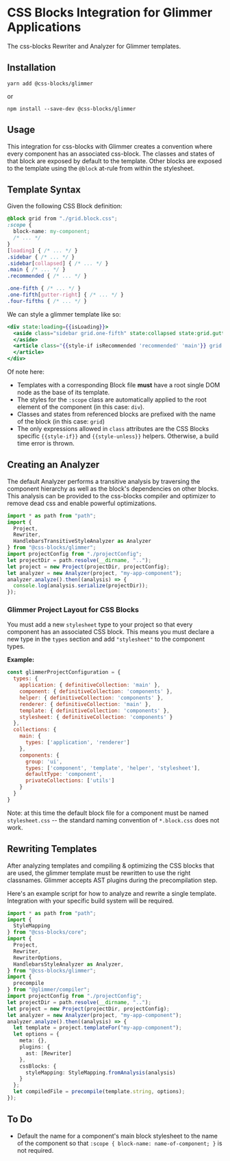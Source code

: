 # CSS Blocks Integration for Glimmer Applications

The css-blocks Rewriter and Analyzer for Glimmer templates.

## Installation

```
yarn add @css-blocks/glimmer
```

or

```
npm install --save-dev @css-blocks/glimmer
```

## Usage

This integration for css-blocks with Glimmer creates a convention where every component
has an associated css-block. The classes and states of that block are exposed by default
to the template. Other blocks are exposed to the template using the `@block`
at-rule from within the stylesheet.

## Template Syntax

Given the following CSS Block definition:

```css
@block grid from "./grid.block.css";
:scope {
  block-name: my-component;
  /* ... */
}
[loading] { /* ... */ }
.sidebar { /* ... */ }
.sidebar[collapsed] { /* ... */ }
.main { /* ... */ }
.recommended { /* ... */ }
```

```css
.one-fifth { /* ... */ }
.one-fifth[gutter-right] { /* ... */ }
.four-fifths { /* ... */ }
```

We can style a glimmer template like so:

```hbs
<div state:loading={{isLoading}}>
  <aside class="sidebar grid.one-fifth" state:collapsed state:grid.gutter-right>
  </aside>
  <article class="{{style-if isRecommended 'recommended' 'main'}} grid.four-fifths">
  </article>
</div>
```

Of note here:
 - Templates with a corresponding Block file **must** have a root single DOM node as the base of its template.
 - The styles for the `:scope` class are automatically applied to the root element of the component (in this case: `div`).
 - Classes and states from referenced blocks are prefixed with the name of the block (in this case: `grid`)
 - The only expressions allowed in `class` attributes are the CSS Blocks specific `{{style-if}}` and `{{style-unless}}` helpers. Otherwise, a build time error is thrown.


## Creating an Analyzer

The default Analyzer performs a transitive analysis by traversing the component
hierarchy as well as the block's dependencies on other blocks. This analysis can
be provided to the css-blocks compiler and optimizer to remove dead css and enable
powerful optimizations.

```ts
import * as path from "path";
import {
  Project,
  Rewriter,
  HandlebarsTransitiveStyleAnalyzer as Analyzer
} from "@css-blocks/glimmer";
import projectConfig from "./projectConfig";
let projectDir = path.resolve(__dirname, "..");
let project = new Project(projectDir, projectConfig);
let analyzer = new Analyzer(project, "my-app-component");
analyzer.analyze().then((analysis) => {
  console.log(analysis.serialize(projectDir));
});
```

### Glimmer Project Layout for CSS Blocks

You must add a new `stylesheet` type to your project so that every component
has an associated CSS block. This means you must declare a new type in the
`types` section and add `"stylesheet"` to the component types.

**Example:**

```js
const glimmerProjectConfiguration = {
  types: {
    application: { definitiveCollection: 'main' },
    component: { definitiveCollection: 'components' },
    helper: { definitiveCollection: 'components' },
    renderer: { definitiveCollection: 'main' },
    template: { definitiveCollection: 'components' },
    stylesheet: { definitiveCollection: 'components' }
  },
  collections: {
    main: {
      types: ['application', 'renderer']
    },
    components: {
      group: 'ui',
      types: ['component', 'template', 'helper', 'stylesheet'],
      defaultType: 'component',
      privateCollections: ['utils']
    }
  }
}
```

Note: at this time the default block file for a component must be named `stylesheet.css` -- the standard naming convention of `*.block.css` does not work.

## Rewriting Templates

After analyzing templates and compiling & optimizing the CSS blocks that are
used, the glimmer template must be rewritten to use the right classnames. Glimmer
accepts AST plugins during the precompilation step.

Here's an example script for how to analyze and rewrite a single template. Integration
with your specific build system will be required.

```ts
import * as path from "path";
import {
  StyleMapping
} from "@css-blocks/core";
import {
  Project,
  Rewriter,
  RewriterOptions,
  HandlebarsStyleAnalyzer as Analyzer,
} from "@css-blocks/glimmer";
import {
  precompile
} from "@glimmer/compiler";
import projectConfig from "./projectConfig";
let projectDir = path.resolve(__dirname, "..");
let project = new Project(projectDir, projectConfig);
let analyzer = new Analyzer(project, "my-app-component");
analyzer.analyze().then((analysis) => {
  let template = project.templateFor("my-app-component");
  let options = {
    meta: {},
    plugins: {
      ast: [Rewriter]
    },
    cssBlocks: {
      styleMapping: StyleMapping.fromAnalysis(analysis)
    }
  };
  let compiledFile = precompile(template.string, options);
});
```

## To Do

* Default the name for a component's main block stylesheet to the name of the component so that
  `:scope { block-name: name-of-component; }` is not required.
